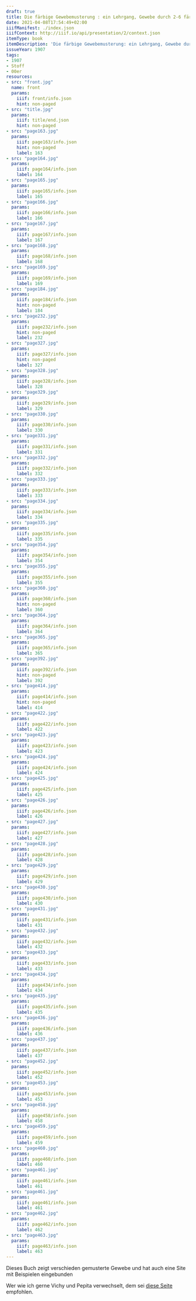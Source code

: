 ```yaml
---
draft: true
title: Die färbige Gewebemusterung : ein Lehrgang, Gewebe durch 2-6 färbige Anordnung der Ketten- und Schussfäden zu figurieren
date: 2021-04-08T17:54:49+02:00
iiifManifest: ./index.json
iiifContext: http://iiif.io/api/presentation/2/context.json
itemType: book
itemDescription: 'Die färbige Gewebemusterung: ein Lehrgang, Gewebe durch 2-6 färbige Anordnung der Ketten- und Schussfäden zu figurieren von Franz Donat, A. Hartlebens Verlag, Wien 1907. <a class="worldcat" href="http://www.worldcat.org/oclc/56089718">&nbsp;</a>'
issueYear: 1907
tags:
- 1907
- Stoff
- 00er
resources:
- src: "front.jpg"
  name: front
  params:
    iiif: front/info.json
    hint: non-paged
- src: "title.jpg"
  params:
    iiif: title/end.json
    hint: non-paged
- src: "page163.jpg"
  params:
    iiif: page163/info.json
    hint: non-paged
    label: 163
- src: "page164.jpg"
  params:
    iiif: page164/info.json
    label: 164
- src: "page165.jpg"
  params:
    iiif: page165/info.json
    label: 165
- src: "page166.jpg"
  params:
    iiif: page166/info.json
    label: 166
- src: "page167.jpg"
  params:
    iiif: page167/info.json
    label: 167
- src: "page168.jpg"
  params:
    iiif: page168/info.json
    label: 168
- src: "page169.jpg"
  params:
    iiif: page169/info.json
    label: 169
- src: "page184.jpg"
  params:
    iiif: page184/info.json
    hint: non-paged
    label: 184
- src: "page232.jpg"
  params:
    iiif: page232/info.json
    hint: non-paged
    label: 232
- src: "page327.jpg"
  params:
    iiif: page327/info.json
    hint: non-paged
    label: 327
- src: "page328.jpg"
  params:
    iiif: page328/info.json
    label: 328
- src: "page329.jpg"
  params:
    iiif: page329/info.json
    label: 329
- src: "page330.jpg"
  params:
    iiif: page330/info.json
    label: 330
- src: "page331.jpg"
  params:
    iiif: page331/info.json
    label: 331
- src: "page332.jpg"
  params:
    iiif: page332/info.json
    label: 332
- src: "page333.jpg"
  params:
    iiif: page333/info.json
    label: 333
- src: "page334.jpg"
  params:
    iiif: page334/info.json
    label: 334
- src: "page335.jpg"
  params:
    iiif: page335/info.json
    label: 335
- src: "page354.jpg"
  params:
    iiif: page354/info.json
    label: 354
- src: "page355.jpg"
  params:
    iiif: page355/info.json
    label: 355
- src: "page360.jpg"
  params:
    iiif: page360/info.json
    hint: non-paged
    label: 360
- src: "page364.jpg"
  params:
    iiif: page364/info.json
    label: 364
- src: "page365.jpg"
  params:
    iiif: page365/info.json
    label: 365
- src: "page392.jpg"
  params:
    iiif: page392/info.json
    hint: non-paged
    label: 392
- src: "page414.jpg"
  params:
    iiif: page414/info.json
    hint: non-paged
    label: 414
- src: "page422.jpg"
  params:
    iiif: page422/info.json
    label: 422
- src: "page423.jpg"
  params:
    iiif: page423/info.json
    label: 423
- src: "page424.jpg"
  params:
    iiif: page424/info.json
    label: 424
- src: "page425.jpg"
  params:
    iiif: page425/info.json
    label: 425
- src: "page426.jpg"
  params:
    iiif: page426/info.json
    label: 426
- src: "page427.jpg"
  params:
    iiif: page427/info.json
    label: 427
- src: "page428.jpg"
  params:
    iiif: page428/info.json
    label: 428
- src: "page429.jpg"
  params:
    iiif: page429/info.json
    label: 429
- src: "page430.jpg"
  params:
    iiif: page430/info.json
    label: 430
- src: "page431.jpg"
  params:
    iiif: page431/info.json
    label: 431
- src: "page432.jpg"
  params:
    iiif: page432/info.json
    label: 432
- src: "page433.jpg"
  params:
    iiif: page433/info.json
    label: 433
- src: "page434.jpg"
  params:
    iiif: page434/info.json
    label: 434
- src: "page435.jpg"
  params:
    iiif: page435/info.json
    label: 435
- src: "page436.jpg"
  params:
    iiif: page436/info.json
    label: 436
- src: "page437.jpg"
  params:
    iiif: page437/info.json
    label: 437
- src: "page452.jpg"
  params:
    iiif: page452/info.json
    label: 452
- src: "page453.jpg"
  params:
    iiif: page453/info.json
    label: 453
- src: "page458.jpg"
  params:
    iiif: page458/info.json
    label: 458
- src: "page459.jpg"
  params:
    iiif: page459/info.json
    label: 459
- src: "page460.jpg"
  params:
    iiif: page460/info.json
    label: 460
- src: "page461.jpg"
  params:
    iiif: page461/info.json
    label: 461
- src: "page461.jpg"
  params:
    iiif: page461/info.json
    label: 461
- src: "page462.jpg"
  params:
    iiif: page462/info.json
    label: 462
- src: "page463.jpg"
  params:
    iiif: page463/info.json
    label: 463
---
```


Dieses Buch zeigt verschieden gemusterte Gewebe und hat auch eine Site mit Beispielen eingebunden
<!--more-->
Wer wie ich gerne Vichy und Pepita verwechselt, dem sei [diese Seite](https://www.galatea-ziss.de/journal/hahnntritt-pepita-vichy.html) empfohlen.
